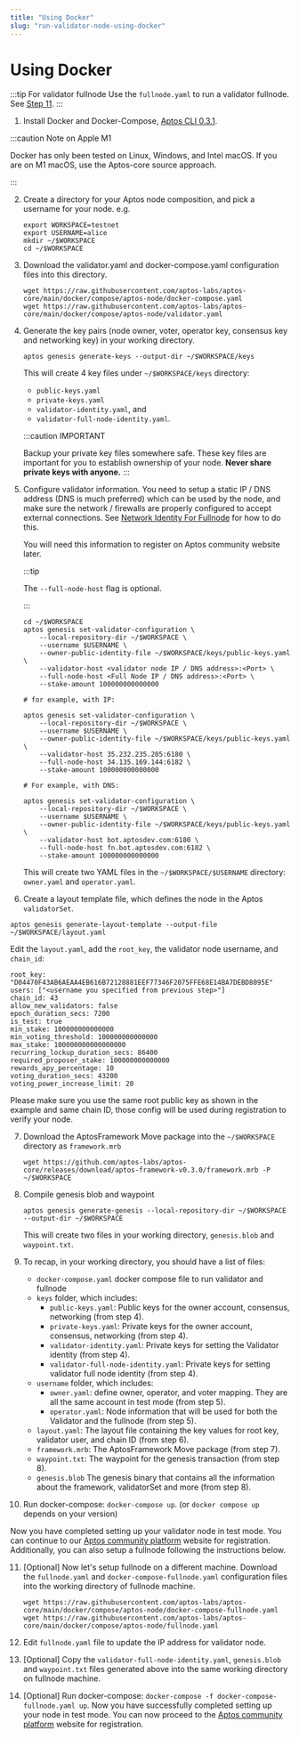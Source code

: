```yaml
---
title: "Using Docker"
slug: "run-validator-node-using-docker"
---
```


# Using Docker

:::tip For validator fullnode
Use the `fullnode.yaml` to run a validator fullnode. See [Step 11](#docker-vfn).
:::

1. Install Docker and Docker-Compose, [Aptos CLI 0.3.1](https://aptos.dev/cli-tools/aptos-cli-tool/install-aptos-cli).

:::caution Note on Apple M1

Docker has only been tested on Linux, Windows, and Intel macOS. If you are on M1 macOS, use the Aptos-core source approach.

:::

2. Create a directory for your Aptos node composition, and pick a username for your node. e.g.

   ```
   export WORKSPACE=testnet
   export USERNAME=alice
   mkdir ~/$WORKSPACE
   cd ~/$WORKSPACE
   ```

3. Download the validator.yaml and docker-compose.yaml configuration files into this directory.

   ```
   wget https://raw.githubusercontent.com/aptos-labs/aptos-core/main/docker/compose/aptos-node/docker-compose.yaml
   wget https://raw.githubusercontent.com/aptos-labs/aptos-core/main/docker/compose/aptos-node/validator.yaml
   ```

4. Generate the key pairs (node owner, voter, operator key, consensus key and networking key) in your working directory.

   ```
   aptos genesis generate-keys --output-dir ~/$WORKSPACE/keys
   ```

   This will create 4 key files under `~/$WORKSPACE/keys` directory:

   - `public-keys.yaml`
   - `private-keys.yaml`
   - `validator-identity.yaml`, and
   - `validator-full-node-identity.yaml`.

   :::caution IMPORTANT

   Backup your private key files somewhere safe. These key files are important for you to establish ownership of your node. **Never share private keys with anyone.**
   :::

5. Configure validator information. You need to setup a static IP / DNS address (DNS is much preferred) which can be used by the node, and make sure the network / firewalls are properly configured to accept external connections. See [Network Identity For Fullnode](/docs/nodes/full-node/network-identity-fullnode.md) for how to do this.

   You will need this information to register on Aptos community website later.

   :::tip

   The `--full-node-host` flag is optional.

   :::

   ```
   cd ~/$WORKSPACE
   aptos genesis set-validator-configuration \
       --local-repository-dir ~/$WORKSPACE \
       --username $USERNAME \
       --owner-public-identity-file ~/$WORKSPACE/keys/public-keys.yaml \
       --validator-host <validator node IP / DNS address>:<Port> \
       --full-node-host <Full Node IP / DNS address>:<Port> \
       --stake-amount 100000000000000

   # for example, with IP:

   aptos genesis set-validator-configuration \
       --local-repository-dir ~/$WORKSPACE \
       --username $USERNAME \
       --owner-public-identity-file ~/$WORKSPACE/keys/public-keys.yaml \
       --validator-host 35.232.235.205:6180 \
       --full-node-host 34.135.169.144:6182 \
       --stake-amount 100000000000000

   # For example, with DNS:

   aptos genesis set-validator-configuration \
       --local-repository-dir ~/$WORKSPACE \
       --username $USERNAME \
       --owner-public-identity-file ~/$WORKSPACE/keys/public-keys.yaml \
       --validator-host bot.aptosdev.com:6180 \
       --full-node-host fn.bot.aptosdev.com:6182 \
       --stake-amount 100000000000000
   ```

   This will create two YAML files in the `~/$WORKSPACE/$USERNAME` directory: `owner.yaml` and `operator.yaml`.

6. Create a layout template file, which defines the node in the Aptos `validatorSet`.

```
aptos genesis generate-layout-template --output-file ~/$WORKSPACE/layout.yaml
```

Edit the `layout.yaml`, add the `root_key`, the validator node username, and `chain_id`:

```
root_key: "D04470F43AB6AEAA4EB616B72128881EEF77346F2075FFE68E14BA7DEBD8095E"
users: ["<username you specified from previous step>"]
chain_id: 43
allow_new_validators: false
epoch_duration_secs: 7200
is_test: true
min_stake: 100000000000000
min_voting_threshold: 100000000000000
max_stake: 100000000000000000
recurring_lockup_duration_secs: 86400
required_proposer_stake: 100000000000000
rewards_apy_percentage: 10
voting_duration_secs: 43200
voting_power_increase_limit: 20
```

Please make sure you use the same root public key as shown in the example and same chain ID, those config will be used during registration to verify your node.

7. Download the AptosFramework Move package into the `~/$WORKSPACE` directory as `framework.mrb`

   ```
   wget https://github.com/aptos-labs/aptos-core/releases/download/aptos-framework-v0.3.0/framework.mrb -P ~/$WORKSPACE
   ```

8. Compile genesis blob and waypoint

   ```
   aptos genesis generate-genesis --local-repository-dir ~/$WORKSPACE --output-dir ~/$WORKSPACE
   ```

   This will create two files in your working directory, `genesis.blob` and `waypoint.txt`.

9. <span id="docker-files">To recap, in your working directory, you should have a list of files:</span>

   - `docker-compose.yaml` docker compose file to run validator and fullnode
   - `keys` folder, which includes:
     - `public-keys.yaml`: Public keys for the owner account, consensus, networking (from step 4).
     - `private-keys.yaml`: Private keys for the owner account, consensus, networking (from step 4).
     - `validator-identity.yaml`: Private keys for setting the Validator identity (from step 4).
     - `validator-full-node-identity.yaml`: Private keys for setting validator full node identity (from step 4).
   - `username` folder, which includes:
     - `owner.yaml`: define owner, operator, and voter mapping. They are all the same account in test mode (from step 5).
     - `operator.yaml`: Node information that will be used for both the Validator and the fullnode (from step 5).
   - `layout.yaml`: The layout file containing the key values for root key, validator user, and chain ID (from step 6).
   - `framework.mrb`: The AptosFramework Move package (from step 7).
   - `waypoint.txt`: The waypoint for the genesis transaction (from step 8).
   - `genesis.blob` The genesis binary that contains all the information about the framework, validatorSet and more (from step 8).

10. Run docker-compose: `docker-compose up`. (or `docker compose up` depends on your version)

Now you have completed setting up your validator node in test mode. You can continue to our [Aptos community platform](https://community.aptoslabs.com/) website for registration. Additionally, you can also setup a fullnode following the instructions below.

11. [Optional] <span id="docker-vfn">Now let's setup fullnode on a different machine. Download the `fullnode.yaml` and `docker-compose-fullnode.yaml` configuration files into the working directory of fullnode machine.</span>


    ```
    wget https://raw.githubusercontent.com/aptos-labs/aptos-core/main/docker/compose/aptos-node/docker-compose-fullnode.yaml
    wget https://raw.githubusercontent.com/aptos-labs/aptos-core/main/docker/compose/aptos-node/fullnode.yaml
    ```

12. Edit `fullnode.yaml` file to update the IP address for validator node.

13. [Optional] Copy the `validator-full-node-identity.yaml`, `genesis.blob` and `waypoint.txt` files generated above into the same working directory on fullnode machine.

14. [Optional] Run docker-compose: `docker-compose -f docker-compose-fullnode.yaml up`.
    Now you have successfully completed setting up your node in test mode. You can now proceed to the [Aptos community platform](https://community.aptoslabs.com/) website for registration.
